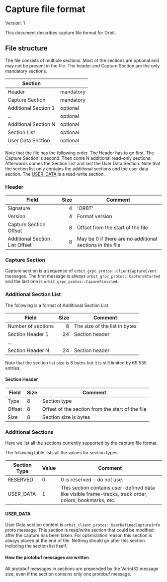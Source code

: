 # Capture file format

Version: 1

This document describes capture file format for Orbit.

## File structure

The file consists of multiple sections. Most of the sections are optional and
may not be present in the file. The header and Capture Section are the only mandatory sections.

| Section              |           |
|----------------------|-----------|
| Header               | mandatory | 
| Capture Section      | mandatory |
| Additional Section 1 | optional  |
| ...                  | optional  |
| Additional Section N | optional  |
| Section List         | optional  |
| User Data Section    | optional  |

Note that the file has the following order. The Header has to go first. The Capture Section is second. 
Then come N additional read-only sections. Afterwards comes the Section List and last the User Data
Section. Note that the section list only contains the additional sections and the user data section. 
The [USER_DATA](#user_data) is a read-write section.

### Header

| Field                          | Size | Comment                                                   |
|--------------------------------|-----:|-----------------------------------------------------------|
| Signature                      | 4    | 'ORBT'                                                    |
| Version                        | 4    | Format version                                            | 
| Capture Section Offset         | 8    | Offset from the start of the file                         |
| Additional Section List Offset | 8    | May be 0 if there are no additional sections in this file |

### Capture Section
Capture section is a sequence of `orbit_grpc_protos::ClientCaptureEvent` messages. The first message is
always `orbit_grpc_protos::CaptureStarted` and the last one is `orbit_grpc_protos::CapureFinished`.

### Additional Section List
The following is a format of Additional Section List

| Field                          | Size | Comment                                                   |
|--------------------------------|-----:|-----------------------------------------------------------|
| Number of sections             | 8    | The size of the list in bytes                             |
| Section Header 1               | 24   | Section header                                            |  
| ...                            |      |                                                           |
| Section Header N               | 24   | Section header                                            |

Note that the section list size is 8 bytes but it is still limited by 65'535 entries.

#### Section Header

| Field  | Size | Comment                                          |
|--------|------|--------------------------------------------------|
| Type   | 8    | Section type                                     |
| Offset | 8    | Offset of the section from the start of the file |
| Size   | 8    | Section size is bytes                            |

### Additional Sections

Here we list all the sections currently supported by the capture file format.

The following table lists all the values for section types.

| Section Type | Value | Comment                     |
|--------------|-------|-----------------------------|
| RESERVED     | 0     | 0 is reserved - do not use. |
| USER_DATA    | 1     | This section contains user-defined data like visible frame-tracks, track order, colors, bookmarks, etc. |

#### USER_DATA

User Data section content is `orbit_client_protos::UserDefinedCaptureInfo` proto message.
This section is read/write section that could be modified after the capture has been taken.
For optimization reason this section is always placed at the end of file. Nothing should go
after this section including the section list itself.

#### How the protobuf messages are written
All protobuf messages in sections are prepended by the Varint32 message size, even if
the section contains only one protobuf message.
